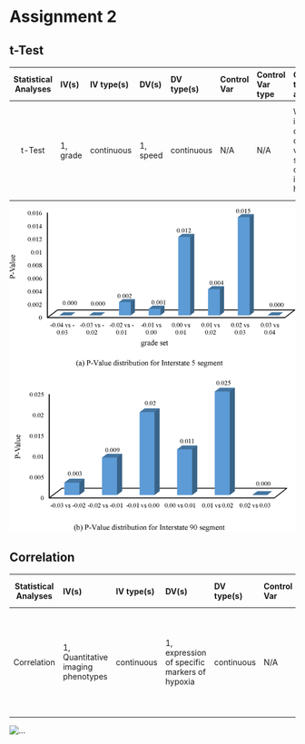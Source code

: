 # Assignment 2
## t-Test
| **Statistical Analyses**	|  **IV(s)**  |  **IV type(s)** |  **DV(s)**  |  **DV type(s)**  |  **Control Var** | **Control Var type**  | **Question to be answered** | **_H0_** | **alpha** | **link to paper**| 
|:----------:|:----------|:------------|:-------------|:-------------|:------------|:------------- |:------------------|:----:|:-------:|:-------|
|t-Test|1, grade|continuous|1, speed|continuous|N/A |N/A |Whats the impacts of grades on vehicle speeds on interstate highways|  The average speed for the grade i is the same as the expected speed at grade i|0.05|https://journals.plos.org/plosone/article?id=10.1371/journal.pone.0184142#pone.0184142.e002|

![...](journal.pone.0184142.g003.PNG)

## Correlation
| **Statistical Analyses**	|  **IV(s)**  |  **IV type(s)** |  **DV(s)**  |  **DV type(s)**  |  **Control Var** | **Control Var type**  | **Question to be answered** | **_H0_** | **alpha** | **link to paper**| 
|:----------:|:----------|:------------|:-------------|:-------------|:------------|:------------- |:------------------|:----:|:-------:|:-------|
|Correlation|1, Quantitative imaging phenotypes|continuous |1, expression of specific markers of hypoxia|continuous |N/A|N/A|How strong does quantitative imaging phenotypes correlates with expression of specific markers of hypoxia| quantitative imaging phenotypes does not correlate with expression of specific markers of hypoxia| 0.05 | https://journals.plos.org/plosone/article?id=10.1371/journal.pone.0132953|

![...]()
